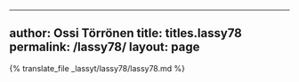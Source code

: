 
---
author: Ossi Törrönen
title: titles.lassy78
permalink: /lassy78/
layout: page
---
{% translate_file _lassyt/lassy78/lassy78.md %}